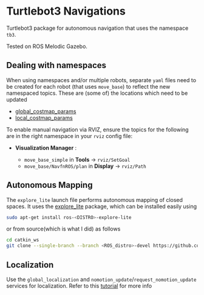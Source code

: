 # Turtlebot3 Navigations

Turtlebot3 package for autonomous navigation that uses the namespace `tb3`.

Tested on ROS Melodic Gazebo.

## Dealing with namespaces

When using namespaces and/or multiple robots, separate `yaml` files need to be created for each robot (that uses `move_base`) to reflect the new namespaced topics. These are (some of) the locations which need to be updated

- [global_costmap_params](./param/global_costmap_params.yaml)
- [local_costmap_params](./param/global_costmap_params.yaml)

To enable manual navigation via RVIZ, ensure the topics for the following are in the right namespace in your `rviz` config file:

- **Visualization Manager** :

  - `move_base_simple` in **Tools** -> `rviz/SetGoal`
  - `move_base/NavfnROS/plan` in **Display** -> `rviz/Path`

## Autonomous Mapping

The `explore_lite` launch file performs autonomous mapping of closed spaces. It uses the [explore_lite](http://wiki.ros.org/explore_lite) package, which can be installed easily using

```bash
sudo apt-get install ros-<DISTRO>-explore-lite
```

or from source(which is what I did) as follows

```bash
cd catkin_ws
git clone --single-branch --branch <ROS_distro>-devel https://github.com/hrnr/m-explore.git
```

## Localization

Use the `global_localization` and `nomotion_update`/`request_nomotion_update` services for localization. Refer to this [tutorial][1] for more info






[1]:http://wiki.ros.org/Robots/TIAGo/Tutorials/Navigation/Localization